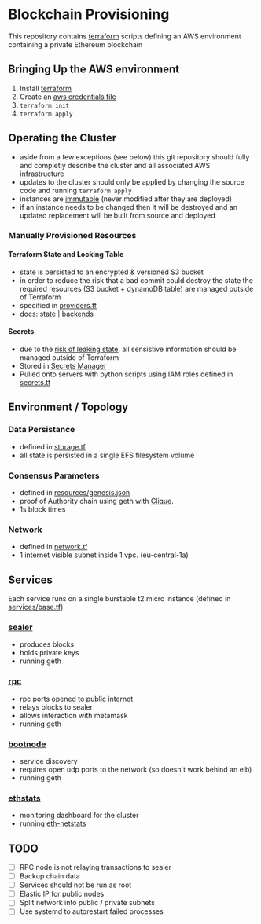 # Blockchain Provisioning

This repository contains [terraform](https://www.terraform.io/) scripts defining an AWS environment containing a private Ethereum blockchain

## Bringing Up the AWS environment

1. Install [terraform](https://www.terraform.io/)
1. Create an [aws credentials file](https://docs.aws.amazon.com/cli/latest/userguide/cli-config-files.html)
1. `terraform init`
1. `terraform apply`

## Operating the Cluster

- aside from a few exceptions (see below) this git repository should fully and completly describe the cluster and all associated AWS infrastructure
- updates to the cluster should only be applied by changing the source code and running `terraform apply`
- instances are [immutable](https://www.digitalocean.com/community/tutorials/what-is-immutable-infrastructure) (never modified after they are deployed)
- if an instance needs to be changed then it will be destroyed and an updated replacement will be built from source and deployed

### Manually Provisioned Resources

#### Terraform State and Locking Table

- state is persisted to an encrypted & versioned S3 bucket
- in order to reduce the risk that a bad commit could destroy the state the required resources (S3 bucket + dynamoDB table) are managed outside of Terraform
- specified in [providers.tf](providers.tf)
- docs: [state](https://www.terraform.io/docs/state/index.html) | [backends](https://www.terraform.io/docs/backends/index.html)

#### Secrets

- due to the [risk of leaking state](https://www.terraform.io/docs/state/sensitive-data.html), all sensistive information should be managed outside of Terraform
- Stored in [Secrets Manager](https://aws.amazon.com/secrets-manager/)
- Pulled onto servers with python scripts using IAM roles defined in [secrets.tf](secrets.tf)

## Environment / Topology

### Data Persistance

- defined in [storage.tf](storage.tf)
- all state is persisted in a single EFS filesystem volume

### Consensus Parameters

- defined in [resources/genesis.json](resources/genesis.json)
- proof of Authority chain using geth with [Clique](https://github.com/ethereum/EIPs/issues/225).
- 1s block times

### Network

- defined in [network.tf](network.tf)
- 1 internet visible subnet inside 1 vpc. (eu-central-1a)

## Services

Each service runs on a single burstable t2.micro instance (defined in [services/base.tf](services/base/main.tf)).

### [sealer](services/sealer/main.tf)

- produces blocks
- holds private keys
- running geth

### [rpc](services/rpc/main.tf)

- rpc ports opened to public internet
- relays blocks to sealer
- allows interaction with metamask
- running geth

### [bootnode](services/bootnode/main.tf)

- service discovery
- requires open udp ports to the network (so doesn't work behind an elb)
- running geth

### [ethstats](services/ethstats.tf)

- monitoring dashboard for the cluster
- running [eth-netstats](https://github.com/cubedro/eth-netstats)

## TODO

- [ ] RPC node is not relaying transactions to sealer
- [ ] Backup chain data
- [ ] Services should not be run as root
- [ ] Elastic IP for public nodes
- [ ] Split network into public / private subnets
- [ ] Use systemd to autorestart failed processes
